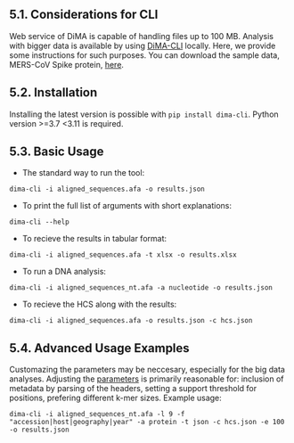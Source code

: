 ## 5.1. Considerations for CLI

Web service of DiMA is capable of handling files up to 100 MB. Analysis with bigger data is available by using [DiMA-CLI](https://github.com/PU-SDS/DiMA) locally. Here, we provide some instructions for such purposes. You can download the sample data, MERS-CoV Spike protein, [here](https://drive.google.com/file/d/1CeEyb4arWkKzDvQi2cqtDGfKApD0SrlW/view?usp=sharing). 

## 5.2. Installation

Installing the latest version is possible with `pip install dima-cli`. Python version >=3.7 <3.11 is required.  

## 5.3. Basic Usage

- The standard way to run the tool:

`dima-cli -i aligned_sequences.afa -o results.json`

- To print the full list of arguments with short explanations: 

`dima-cli --help`

- To recieve the results in tabular format:

`dima-cli -i aligned_sequences.afa -t xlsx -o results.xlsx`

- To run a DNA analysis:

`dima-cli -i aligned_sequences_nt.afa -a nucleotide -o results.json`

- To recieve the HCS along with the results:

`dima-cli -i aligned_sequences.afa -o results.json -c hcs.json`

## 5.4. Advanced Usage Examples

Customazing the parameters may be neccesary, especially for the big data analyses. Adjusting the [parameters](https://github.com/PU-SDS/DiMA#command-line-arguments) is primarily reasonable for: inclusion of metadata by parsing of the headers, setting a support threshold for positions, prefering different k-mer sizes. Example usage:

`dima-cli -i aligned_sequences_nt.afa -l 9 -f "accession|host|geography|year" -a protein -t json -c hcs.json -e 100 -o results.json`

